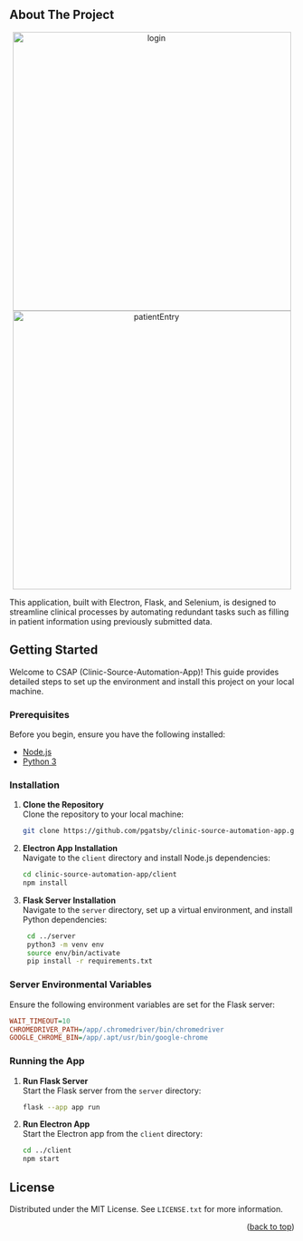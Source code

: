 <a name="readme-top"></a>

<!-- ABOUT THE PROJECT -->

## About The Project

<div align="center"> 
<img width="492" alt="login" src="https://github.com/p-gatsby/Clinic-Source-Automation-App/assets/106583795/81dcb3fe-6a63-4f4b-ac08-70af5a5663f7">
<img width="492" alt="patientEntry" src="https://github.com/p-gatsby/Clinic-Source-Automation-App/assets/106583795/c728a750-df26-4460-b7b4-4390b80fb718">
</div>

This application, built with Electron, Flask, and Selenium, is designed to streamline clinical processes by automating redundant tasks such as filling in patient information using previously submitted data.

<!-- GETTING STARTED -->

## Getting Started

Welcome to CSAP (Clinic-Source-Automation-App)! This guide provides detailed steps to set up the environment and install this project on your local machine.

### Prerequisites

Before you begin, ensure you have the following installed:

- [Node.js](https://nodejs.org/)
- [Python 3](https://www.python.org/)

### Installation

1. **Clone the Repository**  
   Clone the repository to your local machine:

   ```bash
   git clone https://github.com/pgatsby/clinic-source-automation-app.git
   ```

2. **Electron App Installation**  
   Navigate to the `client` directory and install Node.js dependencies:

   ```bash
   cd clinic-source-automation-app/client
   npm install
   ```

3. **Flask Server Installation**  
   Navigate to the `server` directory, set up a virtual environment, and install Python dependencies:
   ```bash
    cd ../server
    python3 -m venv env
    source env/bin/activate
    pip install -r requirements.txt
   ```

### Server Environmental Variables

Ensure the following environment variables are set for the Flask server:

```ini
WAIT_TIMEOUT=10
CHROMEDRIVER_PATH=/app/.chromedriver/bin/chromedriver
GOOGLE_CHROME_BIN=/app/.apt/usr/bin/google-chrome
```

### Running the App

1. **Run Flask Server**   
   Start the Flask server from the `server` directory:

   ```bash
   flask --app app run
   ```

2. **Run Electron App**   
   Start the Electron app from the `client` directory:

   ```bash
   cd ../client
   npm start
   ```

## License

Distributed under the MIT License. See `LICENSE.txt` for more information.

<p align="right">(<a href="#readme-top">back to top</a>)</p>
